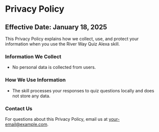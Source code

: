 # Privacy Policy
## Effective Date: January 18, 2025

This Privacy Policy explains how we collect, use, and protect your information when you use the River Way Quiz Alexa skill.

### Information We Collect
- No personal data is collected from users.

### How We Use Information
- The skill processes your responses to quiz questions locally and does not store any data.

### Contact Us
For questions about this Privacy Policy, email us at your-email@example.com.
